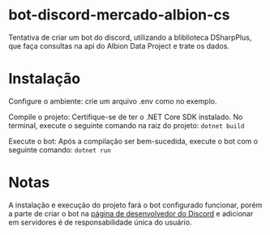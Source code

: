 # bot-discord-mercado-albion-cs
Tentativa de criar um bot do discord, utilizando a bliblioteca DSharpPlus, que faça consultas na api do Albion Data Project e trate os dados.

# Instalação
Configure o ambiente:
    crie um arquivo .env como no exemplo.

Compile o projeto:
    Certifique-se de ter o .NET Core SDK instalado. No terminal, execute o seguinte comando na raiz do projeto:
    `dotnet build`

Execute o bot:
    Após a compilação ser bem-sucedida, execute o bot com o seguinte comando:
    `dotnet run`

# Notas
A instalação e execução do projeto fará o bot configurado funcionar, porém a parte de criar o bot na [página de desenvolvedor do Discord](https://discord.com/developers/applications) e adicionar em servidores é de responsabilidade única do usuário.
